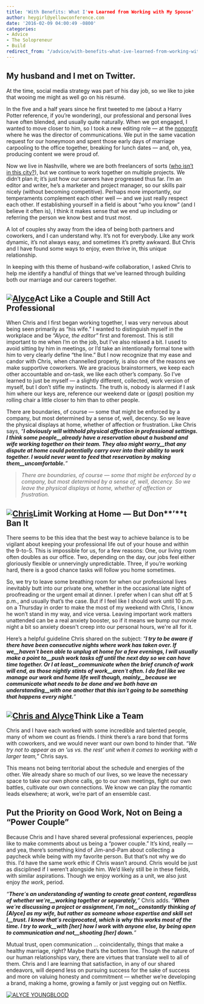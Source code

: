 ```yaml
---
title: 'With Benefits: What I've Learned from Working with My Spouse'
author: heygirl@yellowconference.com
date: '2016-02-09 04:00:49 -0800'
categories:
- Advice
- The Solopreneur
- Build
redirect_from: "/advice/with-benefits-what-ive-learned-from-working-with-my-spouse/"
---
```


## My husband and I met on Twitter.

At the time, social media strategy was part of his day job, so we like to joke that wooing me might as well go on his résumé.

In the five and a half years since he first tweeted to me (about a Harry Potter reference, if you’re wondering), our professional and personal lives have often blended, and usually quite naturally. When we got engaged, I wanted to move closer to him, so I took a new editing role — at the [nonprofit](https://twloha.com/) where he was the director of communications. We put in the same vacation request for our honeymoon and spent those early days of marriage carpooling to the office together, breaking for lunch dates — and, oh, yea, producing content we were proud of.

Now we live in Nashville, where we are both freelancers of sorts ([who isn’t in this city?](http://t.co/MO3UHuZW9s)), but we continue to work together on multiple projects. We didn’t plan it; it’s just how our careers have progressed thus far. I’m an editor and writer, he’s a marketer and project manager, so our skills pair nicely (without becoming competitive). Perhaps more importantly, our temperaments complement each other well — and we just really respect each other. If establishing yourself in a field is about “who you know” (and I believe it often is), I think it makes sense that we end up including or referring the person we know best and trust most.

A lot of couples shy away from the idea of being both partners and coworkers, and I can understand why. It’s not for everybody. Like any work dynamic, it’s not always easy, and sometimes it’s pretty awkward. But Chris and I have found some ways to enjoy, even thrive in, this unique relationship.

In keeping with this theme of husband-wife collaboration, I asked Chris to help me identify a handful of things that we've learned through building both our marriage and our careers together.

## **[![Alyce](https://yellow-blog-images.imgix.net/2016/02/Alyce.jpg)](https://yellow-blog-images.imgix.net/2016/02/Alyce.jpg)Act Like a Couple and Still Act Professional**

When Chris and I first began working together, I was very nervous about being seen primarily as “his wife.” I wanted to distinguish myself in the workplace and be _“Alyce, the editor”_ first and foremost. This is still important to me when I’m on the job, but I’ve also relaxed a bit. I used to avoid sitting by him in meetings, or I’d take an intentionally formal tone with him to very clearly define “the line.” But I now recognize that my ease and candor with Chris, when channelled properly, is also one of the reasons we make supportive coworkers. We are gracious brainstormers, we keep each other accountable and on-task, we like each other’s company. So I’ve learned to just be myself — a slightly different, collected, work version of myself, but I don’t stifle my instincts. The truth is, nobody is alarmed if I ask him where our keys are, reference our weekend date or (*gasp*) position my rolling chair a little closer to him than to other people.

There are boundaries, of course — some that might be enforced by a company, but most determined by a sense of, well, decency. So we leave the physical displays at home, whether of affection or frustration. Like Chris says, _“__I obviously will withhold physical affection in professional settings. I think some people__already have a reservation about a husband and wife working together on their team. They also might worry__that any dispute at home could potentially carry over into their ability to work together. I would never want to feed that reservation by making them__uncomfortable.__”_

> _There are boundaries, of course — some that might be enforced by a company, but most determined by a sense of, well, decency. So we leave the physical displays at home, whether of affection or frustration._

## **[![Chris](https://yellow-blog-images.imgix.net/2016/02/Chris.jpg)](https://yellow-blog-images.imgix.net/2016/02/Chris.jpg)Limit Working at Home** **—** **But Don****’****t Ban It**

There seems to be this idea that the best way to achieve balance is to be vigilant about keeping your professional life out of your house and within the 9-to-5\. This is impossible for us, for a few reasons: One, our living room often doubles as our office. Two, depending on the day, our jobs feel either gloriously flexible or unnervingly unpredictable. Three, if you’re working hard, there is a good chance tasks will follow you home sometimes.

So, we try to leave some breathing room for when our professional lives inevitably butt into our private one, whether in the occasional late night of proofreading or the urgent email at dinner. I prefer when I can shut off at 5 p.m., and usually that’s the case. But if I feel like I should work until 10 p.m. on a Thursday in order to make the most of my weekend with Chris, I know he won’t stand in my way, and vice versa. Leaving important work matters unattended can be a real anxiety booster, so if it means we bump our movie night a bit so anxiety doesn't creep into our personal hours, we're all for it.

Here’s a helpful guideline Chris shared on the subject: _“__I try to be aware if there have been consecutive nights where work has taken over. If we__haven__’__t been able to unplug at home for a few evenings, I will usually make a point to__push work tasks off until the next day so we can have time together. Or I at least__communicate when the brief crunch of work will end, as those nightly stints of work__aren__’__t often. I do feel like we manage our work and home life well though, mainly__because we communicate what needs to be done and we both have an understanding__with one another that this isn__’__t going to be something that happens every night.__”_

## **[![Chris and Alyce](https://yellow-blog-images.imgix.net/2016/02/Chris-and-Alyce.jpg)](https://yellow-blog-images.imgix.net/2016/02/Chris-and-Alyce.jpg)Think Like a Team**

Chris and I have each worked with some incredible and talented people, many of whom we count as friends. I think there’s a rare bond that forms with coworkers, and we would never want our own bond to hinder that. _“We try not to appear as an ‘us vs. the rest’ unit when it comes to working with a larger team,”_ Chris says.

This means not being territorial about the schedule and energies of the other. We already share so much of our lives, so we leave the necessary space to take our own phone calls, go to our own meetings, fight our own battles, cultivate our own connections. We know we can play the romantic leads elsewhere; at work, we’re part of an ensemble cast.

## **Put the Priority on Good Work, Not on Being a** **“****Power Couple****”**

Because Chris and I have shared several professional experiences, people like to make comments about us being a “power couple.” It’s kind, really — and yea, there’s something kind of Jim-and-Pam about collecting a paycheck while being with my favorite person. But that’s not why we do this. I’d have the same work ethic if Chris wasn’t around. Chris would be just as disciplined if I weren’t alongside him. We’d likely still be in these fields, with similar aspirations. Though we enjoy working as a unit, we also just enjoy _the work_, period.

_“__There__’__s an understanding of wanting to create great content, regardless of whether we__’__re__working together or separately,__”_ Chris adds. _“__When we__’__re discussing a project or assignment, I__’__m not__constantly thinking of [Alyce] as my wife, but rather as someone whose expertise and skill set I__trust. I know that__’__s reciprocated, which is why this works most of the time. I try to work__with [her] how I work with anyone else, by being open to communication and not__shooting [her] down.__”_

Mutual trust, open communication … coincidentally, things that make a healthy marriage, right? Maybe that’s the bottom line. Though the nature of our human relationships vary, there are virtues that translate well to all of them. Chris and I are learning that satisfaction, in any of our shared endeavors, will depend less on pursuing success for the sake of success and more on valuing honesty and commitment — whether we’re developing a brand, making a home, growing a family or just vegging out on Netflix.

[![ALYCE YOUNGBLOOD](https://yellow-blog-images.imgix.net/2016/02/ALYCE-YOUNGBLOOD.jpg)](http://www.alyceyoungblood.com/)
